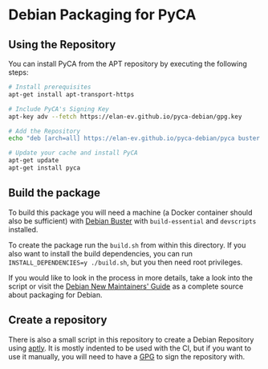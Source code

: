 # Debian Packaging for PyCA

## Using the Repository

You can install PyCA from the APT repository by executing the following steps:

```bash
# Install prerequisites
apt-get install apt-transport-https

# Include PyCA's Signing Key
apt-key adv --fetch https://elan-ev.github.io/pyca-debian/gpg.key

# Add the Repository
echo "deb [arch=all] https://elan-ev.github.io/pyca-debian/pyca buster main" > /etc/apt/sources.list.d/pyca.list

# Update your cache and install PyCA
apt-get update
apt-get install pyca
```

## Build the package

To build this package you will need a machine (a Docker container should also be sufficient) with [Debian Buster](https://www.debian.org/) with `build-essential` and `devscripts` installed.

To create the package run the `build.sh` from within this directory.
If you also want to install the build dependencies, you can run `INSTALL_DEPENDENCIES=y ./build.sh`, but you then need root privileges.

If you would like to look in the process in more details, take a look into the script or visit the [Debian New Maintainers' Guide](https://www.debian.org/doc/manuals/maint-guide/) as a complete source about packaging for Debian.

## Create a repository

There is also a small script in this repository to create a Debian Repository using [aptly](https://www.aptly.info/).
It is mostly indented to be used with the CI, but if you want to use it manually, you will need to have a [GPG](https://gnupg.org/) to sign the repository with.
